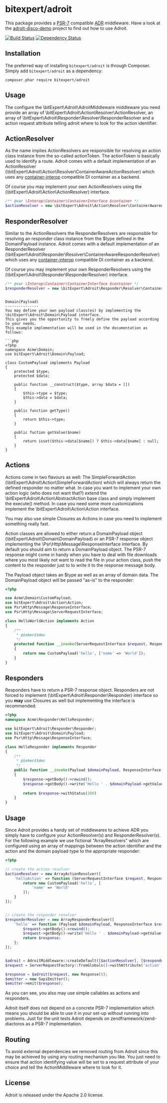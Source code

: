 # bitexpert/adroit
This package provides a [PSR-7](http://www.php-fig.org/psr/psr-7/) compatible [ADR](http://pmjones.io/adr/) middleware. 
Have a look at the [adroit-disco-demo](https://github.com/bitExpert/adroit-disco-demo) project to find out how to use
Adroit.

[![Build Status](https://travis-ci.org/bitExpert/adroit.svg?branch=master)](https://travis-ci.org/bitExpert/adroit)
[![Dependency Status](https://www.versioneye.com/php/bitexpert:adroit/dev-master/badge.svg)](https://www.versioneye.com/php/bitexpert:adroit/dev-master)


Installation
------------

The preferred way of installing `bitexpert/adroit` is through Composer. Simply add `bitexpert/adroit` as a dependency:

```
composer.phar require bitexpert/adroit
```

Usage
-----

The configure the \bitExpert\Adroit\AdroitMiddleware middleware you need provide an array of 
\bitExpert\Adroit\Action\Resolver\ActionResolver, an array of \bitExpert\Adroit\Responder\Resolver\ResponderResolver and
a action request attribute telling adroit where to look for the action identifier.

ActionResolver
--------------

As the name implies ActionResolvers are responsible for resolving an action class instance from the so-called actionToken.
The actionToken is basically used to identify a route. Adroit comes with a default implementation of an ActionResolver 
(\bitExpert\Adroit\Action\Resolver\ContainerAwareActionResolver) which uses any 
[container-interop](https://github.com/container-interop/container-interop) compatible DI container as a backend.

Of course you may implement your own ActionResolvers using the (\bitExpert\Adroit\Action\ActionResolver) interface.

```php
/** @var \Interop\Container\ContainerInterface $container */
$actionResolver = new \bitExpert\Adroit\Action\Resolver\ContainerAwareActionResolver($container);
```

ResponderResolver
-----------------

Similar to the ActionResolvers the ResponderResolvers are responsible for resolving an responder class instance from the
$type defined in the DomainPayload instance. Adroit comes with a default implementation of an ResponderResolver 
(\bitExpert\Adroit\Responder\Resolver\ContainerAwareResponderResolver) which uses any 
[container-interop](https://github.com/container-interop/container-interop) compatible DI container as a backend.

Of course you may implement your own ResponderResolvers using the (\bitExpert\Adroit\Responder\ResponderResolver) interface.

```php
/** @var \Interop\Container\ContainerInterface $container */
$responderResolver = new \bitExpert\Adroit\Responder\Resolver\ContainerAwareResponderResolver($container);
```
```

Domain(Payload)
---------------
You may define your own payload class(es) by implementing the \bitExpert\Adroit\Domain\Payload interface.
This gives you the opportunity to freely define the payload according to your needs.
This example implementation will be used in the documentation as follows:

```php
<?php
namespace Acme\Domain;
use bitExpert\Adroit\Domain\Payload;

class CustomPayload implements Payload
{
    protected $type;
    protected $data;

    public function __construct($type, array $data = [])
    {
        $this->type = $type;
        $this->data = $data;
    }

    public function getType()
    {
        return $this->type;
    }

    public fuction getValue($name)
    {
        return isset($this->data[$name]) ? $this->data[$name] : null;
    }
}
```



Actions
-------

Actions come in two flavours as well: The SimpleForwardAction (\bitExpert\Adroit\Action\SimpleForwardAction) which will
always return the defined responder no matter what. In case you want to implement your own action logic (who does not 
want that?) extend the \bitExpert\Adroit\Action\AbstractAction base class and simply implement the execute() method. In
case you need some more customizations implement the \bitExpert\Adroit\Action\Action interface.

You may also use simple Closures as Actions in case you need to implement something really fast.

Action classes are allowed to either return a DomainPayload object (\bitExpert\Adroit\Domain\DomainPayload) or an PSR-7
response object implementing the \Psr\Http\Message\ResponseInterface interface. By default you should aim to return a 
DomainPayload object. The PSR-7 response might come in handy when you have to deal with file downloads where you most 
likely not want to read the file in your action class, push the content to the responder just to to write it to the response
message body.

The Payload object takes an $type  as well as an array of domain data. The
DomainPayload object will be passed "as-is" to the responder:

```php
<?php 

use Acme\Domain\CustomPayload;
use bitExpert\Adroit\Action\Action;
use Psr\Http\Message\ResponseInterface;
use Psr\Http\Message\ServerRequestInterface;

class HelloWorldAction implements Action
{
    /**
     * @inheritdoc
     */
    protected function __invoke(ServerRequestInterface $request, ResponseInterface $response)
    {
        return new CustomPayload('hello', ['name' => 'World']);
    }
}

```

Responders
----------

Responders have to return a PSR-7 response object. Responders are not forced to implement (\bitExpert\Adroit\Responder\Responder)
interface so you **may** use Closures as well but implementing the interface is recommended:

```php
<?php 
namespace Acme\Responder\HelloResponder;

use bitExpert\Adroit\Responder\Responder;
use bitExpert\Adroit\Domain\Payload;
use Psr\Http\Message\ResponseInterface;

class HelloResponder implements Responder
{
    /**
     * @inheritdoc
     */
    public function __invoke(Payload $domainPayload, ResponseInterface $response)
    {
        $response->getBody()->rewind();
        $response->getBody()->write('Hello ' . $domainPayload->getValue('name'));
        
        return $response->withStatus(200)
    }
}

```

Usage
-----

Since Adroit provides a handy set of middlewares to achieve ADR you simply have to configure your ActionResolver(s) and
ResponderResolver(s). For the following example we use fictional "ArrayResolvers" which are configured using
an array of mappings between the action identifier and the action and the domain payload type to the appropriate responder:


```php
<?php

// create the action resolver
$actionResolver = new ArrayActionResolver([
    'helloAction' => function (ServerRequestInterface $request, ResponseInterface $response) {
        return new CustomPayload('hello', [
            'name' => 'World'
        ]);
    }
]);


// create the responder resolver
$responderResolver = new ArrayResponderResolver([
    'hello' => function (Payload $domainPayload, ResponseInterface $response) {
        $request->getBody()->rewind();
        $request->getBody()->write('Hello ' . $domainPayload->getValue('name'));
        return $response;
    };
]);


$adroit = AdroitMiddleware::createDefault([$actionResolver], [$responderResolver], 'action');
$request = ServerRequestFactory::fromGlobals()->withAttribute('action', 'helloAction');

$response = $adroit($request, new Response());
$emitter = new SapiEmitter();
$emitter->emit($response);

```
As you can see, you also may use simple callables as actions and responders.

Adroit itself does not depend on a concrete PSR-7 implementation which means you should be able to use it in your set-up
without running into problems. Just for the unit tests Adroit depends on zendframework/zend-diactoros as a PSR-7 implementation.

Routing
-------
To avoid external dependencies we removed routing from Adroit since this may be achieved by using any routing mechanism you like.
You just need to ensure that action identifying value will be set to a request attribute of your choice and tell the
ActionMiddleware where to look for it.

License
-------

Adroit is released under the Apache 2.0 license.

